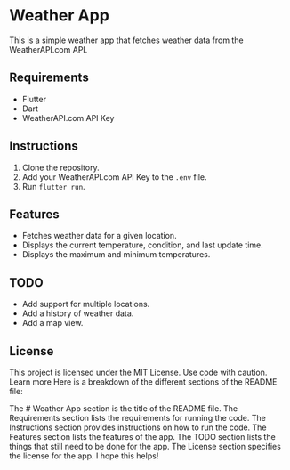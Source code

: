 # Weather App

This is a simple weather app that fetches weather data from the WeatherAPI.com API.

## Requirements

* Flutter
* Dart
* WeatherAPI.com API Key

## Instructions

1. Clone the repository.
2. Add your WeatherAPI.com API Key to the `.env` file.
3. Run `flutter run`.

## Features

* Fetches weather data for a given location.
* Displays the current temperature, condition, and last update time.
* Displays the maximum and minimum temperatures.

## TODO

* Add support for multiple locations.
* Add a history of weather data.
* Add a map view.

## License

This project is licensed under the MIT License.
Use code with caution. Learn more
Here is a breakdown of the different sections of the README file:

The # Weather App section is the title of the README file.
The Requirements section lists the requirements for running the code.
The Instructions section provides instructions on how to run the code.
The Features section lists the features of the app.
The TODO section lists the things that still need to be done for the app.
The License section specifies the license for the app.
I hope this helps!
